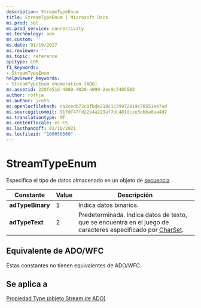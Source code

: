 ```yaml
---
description: StreamTypeEnum
title: StreamTypeEnum | Microsoft Docs
ms.prod: sql
ms.prod_service: connectivity
ms.technology: ado
ms.custom: ''
ms.date: 01/19/2017
ms.reviewer: ''
ms.topic: reference
apitype: COM
f1_keywords:
- StreamTypeEnum
helpviewer_keywords:
- StreamTypeEnum enumeration [ADO]
ms.assetid: 220fe51d-4889-4020-a099-2ec9c7485503
author: rothja
ms.author: jroth
ms.openlocfilehash: ca3cedb72c0fbde218c1c29972819c70551ee7ad
ms.sourcegitcommit: 917df4ffd22e4a229af7dc481dcce3ebba0aa4d7
ms.translationtype: MT
ms.contentlocale: es-ES
ms.lasthandoff: 02/10/2021
ms.locfileid: "100056560"
---
```

# <a name="streamtypeenum"></a>StreamTypeEnum
Especifica el tipo de datos almacenado en un objeto de [secuencia](./stream-object-ado.md) .  
  
|Constante|Value|Descripción|  
|--------------|-----------|-----------------|  
|**adTypeBinary**|1|Indica datos binarios.|  
|**adTypeText**|2|Predeterminada. Indica datos de texto, que se encuentra en el juego de caracteres especificado por [CharSet](./charset-property-ado.md).|  
  
## <a name="adowfc-equivalent"></a>Equivalente de ADO/WFC  
 Estas constantes no tienen equivalentes de ADO/WFC.  
  
## <a name="applies-to"></a>Se aplica a  
 [Propiedad Type (objeto Stream de ADO)](./type-property-ado-stream.md)